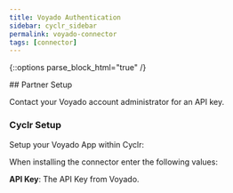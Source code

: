 ```yaml
---
title: Voyado Authentication
sidebar: cyclr_sidebar
permalink: voyado-connector
tags: [connector]
---
```

{::options parse_block_html="true" /}
<section class="card">
## Partner Setup

Contact your Voyado account administrator for an API key.

### Cyclr Setup

Setup your Voyado App within Cyclr:

When installing the connector enter the following values:

**API Key**: The API Key from Voyado.

</section>
